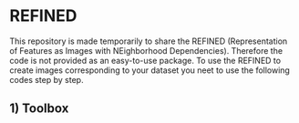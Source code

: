 # REFINED
This repository is made temporarily to share the REFINED (Representation of Features as Images with NEighborhood Dependencies). Therefore the code is not provided as an easy-to-use package. To use the REFINED to create images corresponding to your dataset you neet to use the following codes step by step.
## 1) Toolbox
